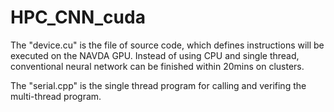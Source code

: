 # HPC_CNN_cuda

The "device.cu" is the file of source code, which defines instructions will be executed on the NAVDA GPU.
Instead of using CPU and single thread, conventional neural network can be finished within 20mins on clusters.

The "serial.cpp" is the single thread program for calling and verifing the multi-thread program.

